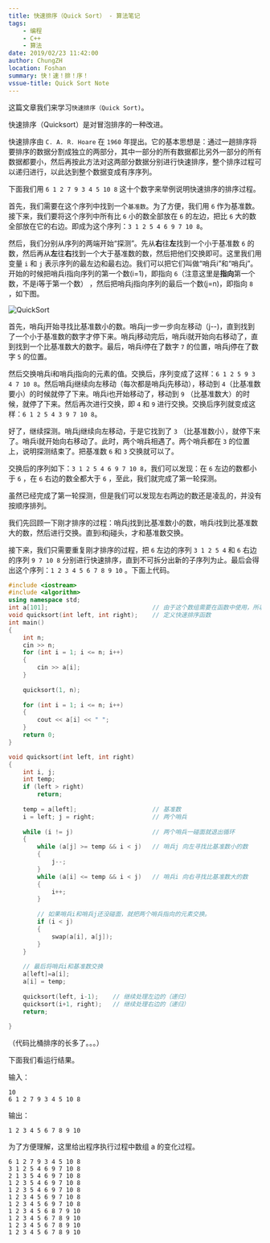 ```yaml
---
title: 快速排序（Quick Sort） - 算法笔记
tags: 
    - 编程
    - C++
    - 算法
date: 2019/02/23 11:42:00
author: ChungZH
location: Foshan
summary: 快！速！排！序！
vssue-title: Quick Sort Note
---
```


这篇文章我们来学习`快速排序（Quick Sort)`。

<!-- More --> <!-- more -->

快速排序（Quicksort）是对冒泡排序的一种改进。

快速排序由 `C. A. R. Hoare` 在 `1960` 年提出。它的基本思想是：通过一趟排序将要排序的数据分割成独立的两部分，其中一部分的所有数据都比另外一部分的所有数据都要小，然后再按此方法对这两部分数据分别进行快速排序，整个排序过程可以递归进行，以此达到整个数据变成有序序列。

下面我们用 `6 1 2 7 9 3 4 5 10 8` 这十个数字来举例说明快速排序的排序过程。

首先，我们需要在这个序列中找到一个`基准数`。为了方便，我们用 `6` 作为基准数。接下来，我们要将这个序列中所有比 `6` 小的数全部放在 `6` 的左边，把比 `6` 大的数全部放在它的右边。即成为这个序列：`3 1 2 5 4 6 9 7 10 8`。

然后，我们分别从序列的两端开始“探测”。先从**右**往**左**找到一个小于基准数 `6` 的数，然后再从**左**往**右**找到一个大于基准数的数，然后把他们交换即可。这里我们用变量 `i` 和 `j` 表示序列的最左边和最右边。我们可以把它们叫做“哨兵i”和“哨兵j”。开始的时候把哨兵i指向序列的第一个数(i=1)，即指向 `6`（注意这里是**指向**第一个数，不是i等于第一个数） ，然后把哨兵j指向序列的最后一个数(j=n)，即指向 `8` ，如下图。

![QuickSort](https://chungzhblog-photo.oss-cn-shenzhen.aliyuncs.com/%E5%8D%9A%E5%AE%A2/CODE/10/QuickSort.png )

首先，哨兵j开始寻找比基准数小的数。哨兵j一步一步向左移动（j--)，直到找到了一个小于基准数的数字才停下来。哨兵j移动完后，哨兵i就开始向右移动了，直到找到一个比基准数大的数字。最后，哨兵i停在了数字 `7` 的位置，哨兵j停在了数字 `5` 的位置。

然后交换哨兵i和哨兵j指向的元素的值。交换后，序列变成了这样：`6 1 2 5 9 3 4 7 10 8`。然后哨兵j继续向左移动（每次都是哨兵j先移动），移动到 `4`（比基准数要小）的时候就停了下来。哨兵i也开始移动了，移动到 `9` （比基准数大）的时候，就停了下来。然后再次进行交换，即 `4` 和 `9` 进行交换。交换后序列就变成这样：`6 1 2 5 4 3 9 7 10 8`。

好了，继续探测。哨兵j继续向左移动，于是它找到了 `3` （比基准数小），就停下来了。哨兵i就开始向右移动了。此时，两个哨兵相遇了。两个哨兵都在 `3` 的位置上，说明探测结束了。把基准数 `6` 和 `3` 交换就可以了。

交换后的序列如下：`3 1 2 5 4 6 9 7 10 8`，我们可以发现：在 `6` 左边的数都小于 `6` ，在 `6` 右边的数全都大于 `6` ，至此，我们就完成了第一轮探测。



虽然已经完成了第一轮探测，但是我们可以发现左右两边的数还是凌乱的，并没有按顺序排列。

我们先回顾一下刚才排序的过程：哨兵j找到比基准数小的数，哨兵i找到比基准数大的数，然后进行交换。直到i和j碰头，才和基准数交换。

接下来，我们只需要重复刚才排序的过程，把 `6` 左边的序列 `3 1 2 5 4` 和 `6` 右边的序列 `9 7 10 8` 分别进行快速排序，直到不可拆分出新的子序列为止。最后会得出这个序列：`1 2 3 4 5 6 7 8 9 10` 。下面上代码。

```cpp
#include <iostream>
#include <algorithm>
using namespace std;
int a[101];                             // 由于这个数组需要在函数中使用，所以定义为全局变量
void quicksort(int left, int right);    // 定义快速排序函数
int main()
{
	int n;
	cin >> n;
	for (int i = 1; i <= n; i++)
	{
		cin >> a[i];
	}
	
	quicksort(1, n);
	
	for (int i = 1; i <= n; i++)
	{
		cout << a[i] << " ";
	}
	return 0;
}

void quicksort(int left, int right)
{
	int i, j;
	int temp;
	if (left > right)
		return;
	
	temp = a[left];                     // 基准数
	i = left; j = right;                // 两个哨兵
	
	while (i != j)                      // 两个哨兵一碰面就退出循环
	{
		while (a[j] >= temp && i < j)   // 哨兵j 向左寻找比基准数小的数
		{
			j--;  
		}
		while (a[i] <= temp && i < j)   // 哨兵i 向右寻找比基准数大的数
		{
			i++;  
		}
		
		// 如果哨兵i和哨兵j还没碰面，就把两个哨兵指向的元素交换。
		if (i < j)
		{
			swap(a[i], a[j]);
		}
	}
	
	// 最后将哨兵i和基准数交换
	a[left]=a[i];
	a[i] = temp;
	
	quicksort(left, i-1);    // 继续处理左边的（递归）
	quicksort(i+1, right);   // 继续处理右边的（递归）
	return;
	
}
```

（代码比桶排序的长多了。。。）

下面我们看运行结果。

输入：

```
10
6 1 2 7 9 3 4 5 10 8
```

输出：

```
1 2 3 4 5 6 7 8 9 10
```

为了方便理解，这里给出程序执行过程中数组 a 的变化过程。

```
6 1 2 7 9 3 4 5 10 8
3 1 2 5 4 6 9 7 10 8
2 1 3 5 4 6 9 7 10 8
1 2 3 5 4 6 9 7 10 8
1 2 3 5 4 6 9 7 10 8
1 2 3 4 5 6 9 7 10 8
1 2 3 4 5 6 9 7 10 8
1 2 3 4 5 6 8 7 9 10
1 2 3 4 5 6 7 8 9 10
1 2 3 4 5 6 7 8 9 10
1 2 3 4 5 6 7 8 9 10
```

<Vssue title="quick-sort-note" />